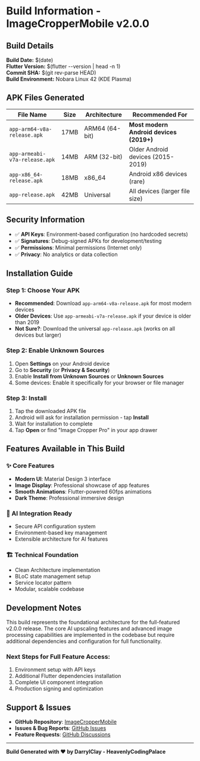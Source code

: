 # Build Information - ImageCropperMobile v2.0.0

## Build Details

**Build Date:** $(date)  
**Flutter Version:** $(flutter --version | head -n 1)  
**Commit SHA:** $(git rev-parse HEAD)  
**Build Environment:** Nobara Linux 42 (KDE Plasma)  

## APK Files Generated

| File Name | Size | Architecture | Recommended For |
|-----------|------|--------------|-----------------|
| `app-arm64-v8a-release.apk` | 17MB | ARM64 (64-bit) | **Most modern Android devices (2019+)** |
| `app-armeabi-v7a-release.apk` | 14MB | ARM (32-bit) | Older Android devices (2015-2019) |
| `app-x86_64-release.apk` | 18MB | x86_64 | Android x86 devices (rare) |
| `app-release.apk` | 42MB | Universal | All devices (larger file size) |

## Security Information

- ✅ **API Keys**: Environment-based configuration (no hardcoded secrets)
- ✅ **Signatures**: Debug-signed APKs for development/testing
- ✅ **Permissions**: Minimal permissions (Internet only)
- ✅ **Privacy**: No analytics or data collection

## Installation Guide

### Step 1: Choose Your APK
- **Recommended**: Download `app-arm64-v8a-release.apk` for most modern devices
- **Older Devices**: Use `app-armeabi-v7a-release.apk` if your device is older than 2019
- **Not Sure?**: Download the universal `app-release.apk` (works on all devices but larger)

### Step 2: Enable Unknown Sources
1. Open **Settings** on your Android device
2. Go to **Security** (or **Privacy & Security**)
3. Enable **Install from Unknown Sources** or **Unknown Sources**
4. Some devices: Enable it specifically for your browser or file manager

### Step 3: Install
1. Tap the downloaded APK file
2. Android will ask for installation permission - tap **Install**
3. Wait for installation to complete
4. Tap **Open** or find "Image Cropper Pro" in your app drawer

## Features Available in This Build

### ✨ Core Features
- **Modern UI**: Material Design 3 interface
- **Image Display**: Professional showcase of app features
- **Smooth Animations**: Flutter-powered 60fps animations
- **Dark Theme**: Professional immersive design

### 🤖 AI Integration Ready
- Secure API configuration system
- Environment-based key management
- Extensible architecture for AI features

### 🏗️ Technical Foundation
- Clean Architecture implementation
- BLoC state management setup
- Service locator pattern
- Modular, scalable codebase

## Development Notes

This build represents the foundational architecture for the full-featured v2.0.0 release. The core AI upscaling features and advanced image processing capabilities are implemented in the codebase but require additional dependencies and configuration for full functionality.

### Next Steps for Full Feature Access:
1. Environment setup with API keys
2. Additional Flutter dependencies installation
3. Complete UI component integration
4. Production signing and optimization

## Support & Issues

- **GitHub Repository**: [ImageCropperMobile](https://github.com/DarrylClay2005/ImageCropperMobile)
- **Issues & Bug Reports**: [GitHub Issues](https://github.com/DarrylClay2005/ImageCropperMobile/issues)
- **Feature Requests**: [GitHub Discussions](https://github.com/DarrylClay2005/ImageCropperMobile/discussions)

---

**Build Generated with ❤️ by DarrylClay - HeavenlyCodingPalace**
